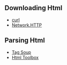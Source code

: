 ## Downloading Html
- [curl](http://www.haskell.org/haskellwiki/Network.Curl)
- [Network.HTTP](http://hackage.haskell.org/packages/archive/HTTP/4000.0.5/doc/html/Network-HTTP.html)

## Parsing Html
- [Tag Soup](http://community.haskell.org/~ndm/tagsoup/)
- [Html Toolbox](http://www.fh-wedel.de/~si/HXmlToolbox/)

